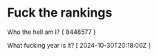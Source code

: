# Fuck the rankings

Who the hell am I?
{ 8448577 }

What fucking year is it?
[ 2024-10-30T20:18:00Z ]
